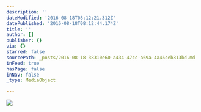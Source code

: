 ```yaml
---
description: ''
dateModified: '2016-08-18T08:12:21.312Z'
datePublished: '2016-08-18T08:12:44.174Z'
title: ''
author: []
publisher: {}
via: {}
starred: false
sourcePath: _posts/2016-08-18-38310e60-a434-47cc-a69a-4a46ceb813bd.md
inFeed: true
hasPage: false
inNav: false
_type: MediaObject

---
```

![](https://the-grid-user-content.s3-us-west-2.amazonaws.com/2872569f-e3c7-4b4c-900f-d04ad3f33a9d.jpg)